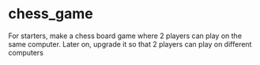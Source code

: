 # chess_game
For starters, make a chess board game where 2 players can play on the same computer. Later on, upgrade it so that 2 players can play on different computers
